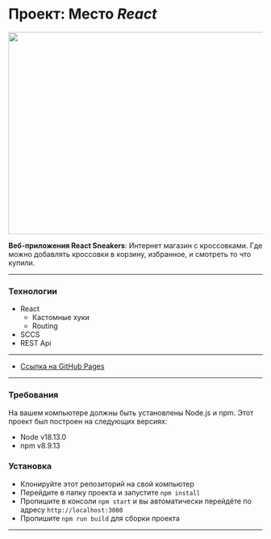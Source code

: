 # Проект: Место *React*

<p align="center">
  <img width="600" height="400" src="./src/MD/previewMD.gif">
</p>

**Веб-приложения React Sneakers**: Интернет магазин с кроссовками. Где можно добавлять кроссовки в корзину, избранное, и смотреть то что купили.

***
### **Технологии**
* React
  * Кастомные хуки
  * Routing
* SCCS
* REST Api


***

* [Ссылка на GitHub Pages](https://ri-yarm.github.io/react-sneakers/)
***
### **Требования**

На вашем компьютере должны быть установлены Node.js и npm. Этот проект был построен на следующих версиях:

* Node v18.13.0
* npm v8.9.13

### **Установка**

* Клонируйте этот репозиторий на свой компьютер
* Перейдите в папку проекта и запустите `npm install`
* Пропишите в консоли `npm start` и вы автоматически перейдёте по адресу `http://localhost:3000`
* Пропишите `npm run build` для сборки проекта
***